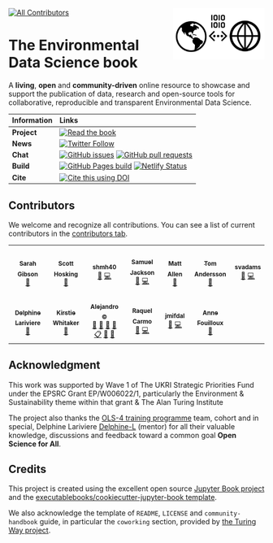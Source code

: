 <img src="book/figures/logo/logo.png" width="180" align="Right" /></a>

<!-- ALL-CONTRIBUTORS-BADGE:START - Do not remove or modify this section -->
[![All Contributors](https://img.shields.io/badge/all_contributors-13-orange.svg?style=flat-square)](#contributors-)
<!-- ALL-CONTRIBUTORS-BADGE:END -->

# The Environmental Data Science book

A **living**, **open** and **community-driven** online resource to showcase and support the publication of data, research and open-source tools for collaborative, reproducible and transparent Environmental Data Science.

| Information | Links |
| :--- | :--- |
| **Project** | [![Read the book](https://img.shields.io/badge/read-the%20book-blue.svg)](https://the-environmental-ds-book.netlify.app)  |
| **News** | [![Twitter Follow](https://img.shields.io/twitter/follow/EnvDSBook?style=social)](https://twitter.com/EnvDSBook)  |
| **Chat** | [![GitHub issues](https://img.shields.io/github/issues/alan-turing-institute/environmental-ds-book)](https://github.com/alan-turing-institute/environmental-ds-book/issues) [![GitHub pull requests](https://img.shields.io/github/issues-pr/alan-turing-institute/environmental-ds-book)](https://github.com/alan-turing-institute/environmental-ds-book/pulls) |
| **Build** | [![GitHub Pages build](https://github.com/alan-turing-institute/environmental-ds-book/actions/workflows/deploy.yml/badge.svg?branch=master)](https://github.com/alan-turing-institute/environmental-ds-book/actions/workflows/deploy.yml) [![Netlify Status](https://api.netlify.com/api/v1/badges/42296a4e-b896-4253-8910-f17cd137e842/deploy-status)](https://app.netlify.com/sites/the-environmental-ds-book/deploys)
| **Cite** |  [![Cite this using DOI](https://zenodo.org/badge/DOI/10.5281/zenodo.5918932.svg)](https://doi.org/10.5281/zenodo.5918932) |

## Contributors

We welcome and recognize all contributions. You can see a list of current contributors in the [contributors tab](https://github.com/alan-turing-institute/environmental-ds-book/graphs/contributors).
<!-- ALL-CONTRIBUTORS-LIST:START - Do not remove or modify this section -->
<!-- prettier-ignore-start -->
<!-- markdownlint-disable -->
<table>
  <tr>
    <td align="center"><a href="https://sgibson91.github.io/"><img src="https://avatars.githubusercontent.com/u/44771837?v=4?s=100" width="100px;" alt=""/><br /><sub><b>Sarah Gibson</b></sub></a><br /><a href="#ideas-sgibson91" title="Ideas, Planning, & Feedback">🤔</a></td>
    <td align="center"><a href="https://scotthosking.com"><img src="https://avatars.githubusercontent.com/u/10783052?v=4?s=100" width="100px;" alt=""/><br /><sub><b>Scott Hosking</b></sub></a><br /><a href="#ideas-scotthosking" title="Ideas, Planning, & Feedback">🤔</a></td>
    <td align="center"><a href="https://github.com/shmh40"><img src="https://avatars.githubusercontent.com/u/56727418?v=4?s=100" width="100px;" alt=""/><br /><sub><b>shmh40</b></sub></a><br /><a href="#blog-shmh40" title="Blogposts">📝</a> <a href="https://github.com/alan-turing-institute/environmental-ds-book/commits?author=shmh40" title="Code">💻</a></td>
    <td align="center"><a href="https://github.com/samueljackson92"><img src="https://avatars.githubusercontent.com/u/2487781?v=4?s=100" width="100px;" alt=""/><br /><sub><b>Samuel Jackson</b></sub></a><br /><a href="#blog-samueljackson92" title="Blogposts">📝</a> <a href="https://github.com/alan-turing-institute/environmental-ds-book/commits?author=samueljackson92" title="Code">💻</a></td>
    <td align="center"><a href="https://github.com/mja2106"><img src="https://avatars.githubusercontent.com/u/33626681?v=4?s=100" width="100px;" alt=""/><br /><sub><b>Matt Allen</b></sub></a><br /><a href="https://github.com/alan-turing-institute/environmental-ds-book/pulls?q=is%3Apr+reviewed-by%3Amja2106" title="Reviewed Pull Requests">👀</a></td>
    <td align="center"><a href="https://www.bas.ac.uk/profile/tomand"><img src="https://avatars.githubusercontent.com/u/26459412?v=4?s=100" width="100px;" alt=""/><br /><sub><b>Tom Andersson</b></sub></a><br /><a href="https://github.com/alan-turing-institute/environmental-ds-book/pulls?q=is%3Apr+reviewed-by%3Atom-andersson" title="Reviewed Pull Requests">👀</a></td>
    <td align="center"><a href="https://github.com/svadams"><img src="https://avatars.githubusercontent.com/u/8512966?v=4?s=100" width="100px;" alt=""/><br /><sub><b>svadams</b></sub></a><br /><a href="#blog-svadams" title="Blogposts">📝</a> <a href="https://github.com/alan-turing-institute/environmental-ds-book/commits?author=svadams" title="Code">💻</a></td>
  </tr>
  <tr>
    <td align="center"><a href="https://github.com/Delphine-L"><img src="https://avatars.githubusercontent.com/u/11195061?v=4?s=100" width="100px;" alt=""/><br /><sub><b>Delphine Lariviere</b></sub></a><br /><a href="#ideas-Delphine-L" title="Ideas, Planning, & Feedback">🤔</a></td>
    <td align="center"><a href="https://whitakerlab.github.io"><img src="https://avatars.githubusercontent.com/u/3626306?v=4?s=100" width="100px;" alt=""/><br /><sub><b>Kirstie Whitaker</b></sub></a><br /><a href="#ideas-KirstieJane" title="Ideas, Planning, & Feedback">🤔</a></td>
    <td align="center"><a href="https://github.com/acocac"><img src="https://avatars.githubusercontent.com/u/13321552?v=4?s=100" width="100px;" alt=""/><br /><sub><b>Alejandro ©</b></sub></a><br /><a href="https://github.com/alan-turing-institute/environmental-ds-book/commits?author=acocac" title="Documentation">📖</a> <a href="https://github.com/alan-turing-institute/environmental-ds-book/pulls?q=is%3Apr+reviewed-by%3Aacocac" title="Reviewed Pull Requests">👀</a> <a href="#maintenance-acocac" title="Maintenance">🚧</a> <a href="#projectManagement-acocac" title="Project Management">📆</a> <a href="#eventOrganizing-acocac" title="Event Organizing">📋</a> <a href="#question-acocac" title="Answering Questions">💬</a> <a href="#talk-acocac" title="Talks">📢</a></td>
    <td align="center"><a href="https://github.com/raquelcarmo"><img src="https://avatars.githubusercontent.com/u/30031382?v=4?s=100" width="100px;" alt=""/><br /><sub><b>Raquel Carmo</b></sub></a><br /><a href="#blog-raquelcarmo" title="Blogposts">📝</a> <a href="https://github.com/alan-turing-institute/environmental-ds-book/commits?author=raquelcarmo" title="Code">💻</a></td>
    <td align="center"><a href="https://github.com/jmifdal"><img src="https://avatars.githubusercontent.com/u/15648611?v=4?s=100" width="100px;" alt=""/><br /><sub><b>jmifdal</b></sub></a><br /><a href="#blog-jmifdal" title="Blogposts">📝</a> <a href="https://github.com/alan-turing-institute/environmental-ds-book/commits?author=jmifdal" title="Code">💻</a></td>
    <td align="center"><a href="http://www.mn.uio.no/geo/english/people/adm/annefou/"><img src="https://avatars.githubusercontent.com/u/8168508?v=4?s=100" width="100px;" alt=""/><br /><sub><b>Anne Fouilloux</b></sub></a><br /><a href="#ideas-annefou" title="Ideas, Planning, & Feedback">🤔</a></td>
  </tr>
</table>

<!-- markdownlint-restore -->
<!-- prettier-ignore-end -->

<!-- ALL-CONTRIBUTORS-LIST:END -->

## Acknowledgment 

This work was supported by Wave 1 of The UKRI Strategic Priorities Fund under the EPSRC Grant EP/W006022/1, particularly the Environment & Sustainability theme within that grant & The Alan Turing Institute

The project also thanks the [OLS-4 training programme](https://openlifesci.org/ols-4/projects-participants/) team, cohort and in special, Delphine Lariviere [Delphine-L](https://github.com/Delphine-L) (mentor) for all their valuable knowledge, discussions and feedback toward a common goal **Open Science for All**. 

## Credits

This project is created using the excellent open source [Jupyter Book project](https://jupyterbook.org/) and the [executablebooks/cookiecutter-jupyter-book template](https://github.com/executablebooks/cookiecutter-jupyter-book).

We also acknowledge the template of `README`, `LICENSE` and `community-handbook` guide, in particular the `coworking` section, provided by [the Turing Way project](https://github.com/alan-turing-institute/the-turing-way). 
